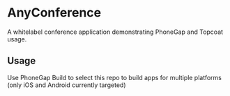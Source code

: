 AnyConference
=============

A whitelabel conference application demonstrating PhoneGap and Topcoat usage.

Usage
-----

Use PhoneGap Build to select this repo to build apps for multiple platforms (only iOS and Android currently targeted)